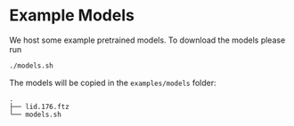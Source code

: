 # Example Models
We host some example pretrained models. To download the models please run

```bash
./models.sh
```

The models will be copied in the `examples/models` folder:

```
.
├── lid.176.ftz
└── models.sh
```
